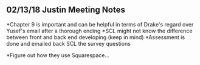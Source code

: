 ## 02/13/18 Justin Meeting Notes

*Chapter 9 is important and can be helpful in terms of Drake's regard over Yusef's email after a thorough ending 
*SCL might not know the difference between front and back end developing (keep in mind)
*Assessment is done and emailed back SCL the survey questions 

*Figure out how they use Squarespace...

